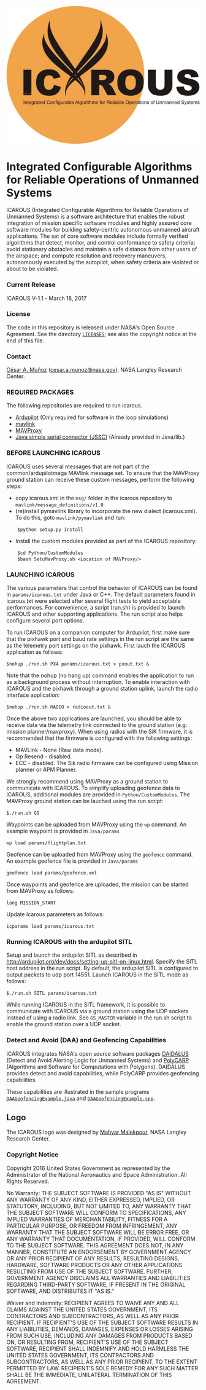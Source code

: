 ![](logo/ICAROUS.jpeg "")

Integrated Configurable Algorithms for Reliable Operations of Unmanned Systems
========

ICAROUS (Integrated Configurable Algorithms for Reliable Operations of
Unmanned Systems) is a software architecture that enables the robust integration
of mission specific software modules and highly assured core software
modules for building safety-centric autonomous unmanned aircraft
applications. The set of core software modules include formally
verified algorithms that detect, monitor, and control conformance
to safety criteria; avoid stationary obstacles and maintain a safe
distance from other users of the airspace; and compute resolution
and recovery maneuvers, autonomously executed by the autopilot, when
safety criteria are violated or about to be violated.

### Current Release

ICAROUS V-1.1 - March 18, 2017

### License

The code in this repository is released under NASA's Open Source
Agreement.  See the directory [`LICENSES`](LICENSES); see also the copyright notice at the end of this file. 

### Contact

[C&eacute;sar A. Mu&ntilde;oz](http://shemesh.larc.nasa.gov/people/cam) (cesar.a.munoz@nasa.gov), NASA Langley Research Center.

### REQUIRED PACKAGES

The following repositories are required to run icarous. 

- [Ardupilot](https://github.com/ArduPilot/ardupilot.git) (Only required for software in the loop simulations)
- [mavlink](https://github.com/ArduPilot/mavlink.git)
- [MAVProxy](https://github.com/ArduPilot/MAVProxy.git)
- [Java simple serial connector (JSSC)](https://code.google.com/archive/p/java-simple-serial-connector/) (Already provided in Java/lib.)

### BEFORE LAUNCHING ICAROUS

ICAROUS uses several messages that are not part of the common/ardupilotmega MAVlink message set. To ensure that the MAVProxy ground station can receive these custom messages, perform the following steps:

- copy icarous.xml in the `msg/` folder in the icarous repository to `mavlink/message_definitions/v1.0`
- (re)install pymavlink library to incorporate the new dialect (icarous.xml). To do this, goto `mavlink/pymavlink` and run:

```
    $python setup.py install
```

- Install the custom modules provided as part of the ICAROUS repository:

```
    $cd Python/CustomModules
    $bash SetuMavProxy.sh <Location of MAVProxy/>
```

### LAUNCHING ICAROUS

The various parameters that control the behavior of ICAROUS can be found in `params/icarous.txt` under Java or C++. The default parameters found in icarous.txt were selected after several flight tests to yield acceptable performances. For convenience, a script (run.sh) is provided to launch ICAROUS and other supporting applications. The run script also helps configure several port options.

To run ICAROUS on a companion computer for Ardupilot, first make sure that the pixhawk port and baud rate settings in the run script are the same as the telemetry port settings on the pixhawk. First lauch the ICAROUS application as follows:

	$nohup ./run.sh PX4 params/icarous.txt > pxout.txt &

Note that the nohup (no hang up) command enables the application to run as a background process without interruption. To enable interaction with ICAROUS and the pixhawk through a ground station uplink, launch the radio interface application:

    $nohup ./run.sh RADIO > radioout.txt &

Once the above two applications are launched, you should be able to receive data via the telemetry link connected to the ground station (e.g. mission planner/mavproxy). When using radios with the SiK firmware, it is recommended that the firmware is configured with the following settings:

* MAVLink - None (Raw data mode).
* Op Resend - disabled.
* ECC - disabled.
The Sik radio firmware can be configured using Mission planner or APM Planner.

We strongly recommend using MAVProxy as a ground station to communicate with ICAROUS. To simplify uploading geofence data to ICAROUS, additional modules are provided in `Python/CustomModules`. The MAVProxy ground station can be lauched using the run script:

    $./run.sh GS

Waypoints can be uploaded from MAVProxy using the `wp` command. An example waypoint is provided in `Java/params`

	wp load params/flightplan.txt

Geofence can be uploaded from MAVProxy using the `geofence` command. An example geofence file is provided in `Java/params`

	geofence load params/geofence.xml

Once waypoints and geofence are uploaded, the mission can be started from MAVProxy as follows:

    long MISSION_START

Update Icarous parameters as follows:

    icparams load params/icarous.txt

### Running ICAROUS with the ardupilot SITL


Setup and launch the ardupilot SITL as described in <http://ardupilot.org/dev/docs/setting-up-sitl-on-linux.html>. Specify the SITL host address in the run script. By default, the ardupilot SITL is configured to output packets to udp port 14551. Launch ICAROUS in the SITL mode as follows:

    $./run.sh SITL params/icarous.txt

While running ICAROUS in the SITL framework, it is possible to communicate with ICAROUS via a ground station using the UDP sockets instead of using a radio link. See `GS_MASTER` variable in the run.sh script to enable the ground station over a UDP socket.

### Detect and Avoid (DAA) and Geofencing Capabilities

ICAROUS integrates NASA's open source software packages [DAIDALUS](http://shemesh.larc.nasa.gov/fm/DAIDALUS)
(Detect and Avoid Alerting Logic for Unmanned Systems) and
[PolyCARP](http://shemesh.larc.nasa.gov/fm/PolyCARP) (Algorithms and Software
for Computations with Polygons). DAIDALUS provides detect and avoid
capabilities, while PolyCARP provides geofencing capabilities.

These capabilities are illustrated in the sample programs
[`DAAGeofencingExample.java`](Java/src/DAAGeofencingExample.java) and
[`DAAGeofencingExample.cpp`](C++/src/DAAGeofencingExample.cpp).

## Logo

The ICAROUS logo was designed by 
[Mahyar Malekpour](http://shemesh.larc.nasa.gov/people/mrm/publications.htm#ETC), NASA Langley Research Center.

### Copyright Notice

Copyright 2016 United States Government as represented by the Administrator of the National Aeronautics and Space Administration. All Rights Reserved.

No Warranty: THE SUBJECT SOFTWARE IS PROVIDED "AS IS" WITHOUT ANY WARRANTY OF ANY KIND, EITHER EXPRESSED, IMPLIED, OR STATUTORY, INCLUDING, BUT NOT LIMITED TO, ANY WARRANTY THAT THE SUBJECT SOFTWARE WILL CONFORM TO SPECIFICATIONS, ANY IMPLIED WARRANTIES OF MERCHANTABILITY, FITNESS FOR A PARTICULAR PURPOSE, OR FREEDOM FROM INFRINGEMENT, ANY WARRANTY THAT THE SUBJECT SOFTWARE WILL BE ERROR FREE, OR ANY WARRANTY THAT DOCUMENTATION, IF PROVIDED, WILL CONFORM TO THE SUBJECT SOFTWARE. THIS AGREEMENT DOES NOT, IN ANY MANNER, CONSTITUTE AN ENDORSEMENT BY GOVERNMENT AGENCY OR ANY PRIOR RECIPIENT OF ANY RESULTS, RESULTING DESIGNS, HARDWARE, SOFTWARE PRODUCTS OR ANY OTHER APPLICATIONS RESULTING FROM USE OF THE SUBJECT SOFTWARE.  FURTHER, GOVERNMENT AGENCY DISCLAIMS ALL WARRANTIES AND LIABILITIES REGARDING THIRD-PARTY SOFTWARE, IF PRESENT IN THE ORIGINAL SOFTWARE, AND DISTRIBUTES IT "AS IS."

Waiver and Indemnity: RECIPIENT AGREES TO WAIVE ANY AND ALL CLAIMS AGAINST THE UNITED STATES GOVERNMENT, ITS CONTRACTORS AND SUBCONTRACTORS, AS WELL AS ANY PRIOR RECIPIENT.  IF RECIPIENT'S USE OF THE SUBJECT SOFTWARE RESULTS IN ANY LIABILITIES, DEMANDS, DAMAGES, EXPENSES OR LOSSES ARISING FROM SUCH USE, INCLUDING ANY DAMAGES FROM PRODUCTS BASED ON, OR RESULTING FROM, RECIPIENT'S USE OF THE SUBJECT SOFTWARE, RECIPIENT SHALL INDEMNIFY AND HOLD HARMLESS THE UNITED STATES GOVERNMENT, ITS CONTRACTORS AND SUBCONTRACTORS, AS WELL AS ANY PRIOR RECIPIENT, TO THE EXTENT PERMITTED BY LAW.  RECIPIENT'S SOLE REMEDY FOR ANY SUCH MATTER SHALL BE THE IMMEDIATE, UNILATERAL TERMINATION OF THIS AGREEMENT.
